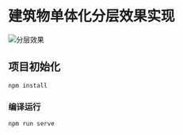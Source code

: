 # 建筑物单体化分层效果实现
![分层效果](https://p6-juejin.byteimg.com/tos-cn-i-k3u1fbpfcp/7375cb1a4344430b98c66b84057b6829~tplv-k3u1fbpfcp-jj-mark:3024:0:0:0:q75.awebp#?w=1920&h=922&s=4771427&e=png&b=073a27)
## 项目初始化
```
npm install
```

### 编译运行
```
npm run serve
```

